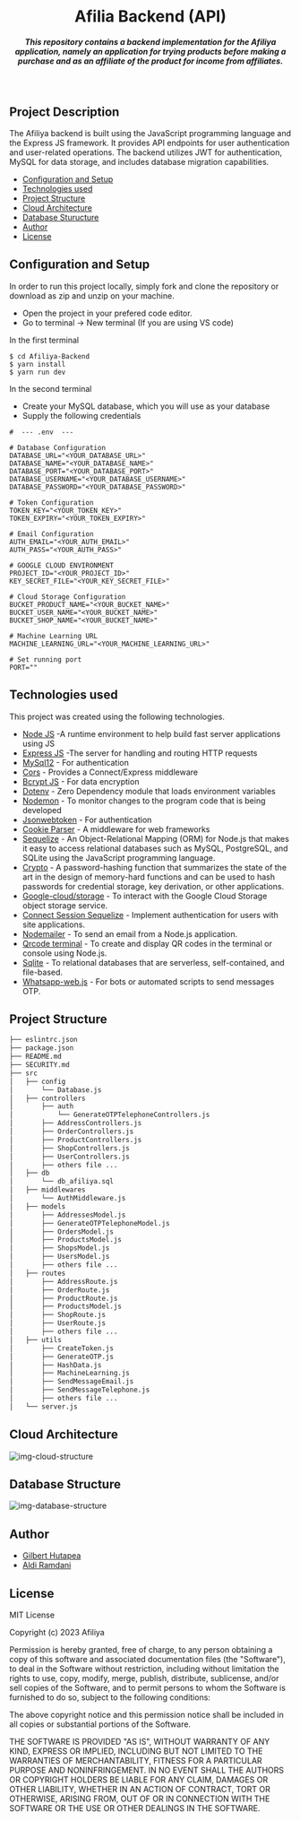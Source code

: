 <H1 align ="center" >Afilia Backend (API)</h1>
<h5  align ="center"> 
This repository contains a backend implementation for the Afiliya application, namely an application for trying products before making a purchase and as an affiliate of the product for income from affiliates.</h5>
<br/>

## Project Description
The Afiliya backend is built using the JavaScript programming language and the Express JS framework. It provides API endpoints for user authentication and user-related operations. The backend utilizes JWT for authentication, MySQL for data storage, and includes database migration capabilities.

  * [Configuration and Setup](#configuration-and-setup)
  * [Technologies used](#technologies-used)
  * [Project Structure](#project-structure)
  * [Cloud Architecture](#cloud-architecture)
  * [Database Sturucture](#database-structure)
  * [Author](#author)
  * [License](#license)

## Configuration and Setup
In order to run this project locally, simply fork and clone the repository or download as zip and unzip on your machine.

- Open the project in your prefered code editor.
- Go to terminal -> New terminal (If you are using VS code)

In the first terminal

```
$ cd Afiliya-Backend
$ yarn install
$ yarn run dev
```

In the second terminal

- Create your MySQL database, which you will use as your database
- Supply the following credentials

```
#  --- .env  ---

# Database Configuration
DATABASE_URL="<YOUR_DATABASE_URL>"
DATABASE_NAME="<YOUR_DATABASE_NAME>"
DATABASE_PORT="<YOUR_DATABASE_PORT>"
DATABASE_USERNAME="<YOUR_DATABASE_USERNAME>"
DATABASE_PASSWORD="<YOUR_DATABASE_PASSWORD>"

# Token Configuration
TOKEN_KEY="<YOUR_TOKEN_KEY>"
TOKEN_EXPIRY="<YOUR_TOKEN_EXPIRY>"

# Email Configuration
AUTH_EMAIL="<YOUR_AUTH_EMAIL>"
AUTH_PASS="<YOUR_AUTH_PASS>"

# GOOGLE CLOUD ENVIRONMENT
PROJECT_ID="<YOUR_PROJECT_ID>"
KEY_SECRET_FILE="<YOUR_KEY_SECRET_FILE>"

# Cloud Storage Configuration
BUCKET_PRODUCT_NAME="<YOUR_BUCKET_NAME>"
BUCKET_USER_NAME="<YOUR_BUCKET_NAME>"
BUCKET_SHOP_NAME="<YOUR_BUCKET_NAME>"

# Machine Learning URL
MACHINE_LEARNING_URL="<YOUR_MACHINE_LEARNING_URL>"

# Set running port
PORT=""

```

## Technologies used

This project was created using the following technologies.

- [Node JS](https://nodejs.org/en/) -A runtime environment to help build fast server applications using JS
- [Express JS](https://www.npmjs.com/package/express) -The server for handling and routing HTTP requests
- [MySql12](https://www.npmjs.com/package/mysql2) - For authentication
- [Cors](https://www.npmjs.com/package/cors) - Provides a Connect/Express middleware
- [Bcrypt JS](https://www.npmjs.com/package/bcryptjs) - For data encryption
- [Dotenv](https://www.npmjs.com/package/dotenv) - Zero Dependency module that loads environment variables
- [Nodemon](https://www.npmjs.com/package/nodemon) - To monitor changes to the program code that is being developed
- [Jsonwebtoken](https://www.npmjs.com/package/jsonwebtoken) - For authentication
- [Cookie Parser](https://www.npmjs.com/package/cookie-parser) - A middleware for web frameworks
- [Sequelize](https://www.npmjs.com/package/sequelize) - An Object-Relational Mapping (ORM) for Node.js that makes it easy to access relational databases such as MySQL, PostgreSQL, and SQLite using the JavaScript programming language.
- [Crypto](https://www.npmjs.com/package/argon2) - A password-hashing function that summarizes the state of the art in the design of memory-hard functions and can be used to hash passwords for credential storage, key derivation, or other applications.
- [Google-cloud/storage](https://www.npmjs.com/package/@google-cloud/storage) - To interact with the Google Cloud Storage object storage service.
- [Connect Session Sequelize](https://www.npmjs.com/package/connect-session-sequelize) - Implement authentication for users with site applications.
- [Nodemailer](https://www.npmjs.com/package/nodemailer) - To send an email from a Node.js application.
- [Qrcode terminal](https://www.npmjs.com/package/qrcode-terminal) - To create and display QR codes in the terminal or console using Node.js.
- [Sqlite](https://www.npmjs.com/package/sqlite) - To relational databases that are serverless, self-contained, and file-based.
- [Whatsapp-web.js](https://wwebjs.dev/) - For bots or automated scripts to send messages OTP.

## Project Structure
```bash
├── eslintrc.json
├── package.json
├── README.md
├── SECURITY.md
├── src
│   ├── config
│       └── Database.js
│   ├── controllers
│       ├── auth
│           └── GenerateOTPTelephoneControllers.js
│       ├── AddressControllers.js
│       ├── OrderControllers.js
│       ├── ProductControllers.js
│       ├── ShopControllers.js
│       ├── UserControllers.js
│       ├── others file ...
│   ├── db
│       └── db_afiliya.sql
│   ├── middlewares
│       └── AuthMiddleware.js
│   ├── models
│       ├── AddressesModel.js
│       ├── GenerateOTPTelephoneModel.js
│       ├── OrdersModel.js
│       ├── ProductsModel.js
│       ├── ShopsModel.js
│       ├── UsersModel.js
│       ├── others file ...
│   ├── routes
│       ├── AddressRoute.js
│       ├── OrderRoute.js
│       ├── ProductRoute.js
│       ├── ProductsModel.js
│       ├── ShopRoute.js
│       ├── UserRoute.js
│       ├── others file ...
│   ├── utils
│       ├── CreateToken.js
│       ├── GenerateOTP.js
│       ├── HashData.js
│       ├── MachineLearning.js
│       ├── SendMessageEmail.js
│       ├── SendMessageTelephone.js
│       ├── others file ...
│   └── server.js
```

##  Cloud Architecture

![img-cloud-structure](https://github.com/Capstone-Project-CH2-PS070/Afiliya-Backend/assets/111676859/6061fb6f-776e-4ef2-9e7c-4146f64cfbe6)

##  Database Structure

![img-database-structure](https://github.com/Capstone-Project-CH2-PS070/Afiliya-Backend/assets/111676859/ee51a1ef-8a71-47c0-b3d1-591606d6e3e6)

## Author
- [Gilbert Hutapea](https://berthutapea.vercel.app/)
- [Aldi Ramdani](https://github.com/AldiRamdani0401)

## License

MIT License

Copyright (c) 2023 Afiliya

Permission is hereby granted, free of charge, to any person obtaining a copy
of this software and associated documentation files (the "Software"), to deal
in the Software without restriction, including without limitation the rights
to use, copy, modify, merge, publish, distribute, sublicense, and/or sell
copies of the Software, and to permit persons to whom the Software is
furnished to do so, subject to the following conditions:

The above copyright notice and this permission notice shall be included in all
copies or substantial portions of the Software.

THE SOFTWARE IS PROVIDED "AS IS", WITHOUT WARRANTY OF ANY KIND, EXPRESS OR
IMPLIED, INCLUDING BUT NOT LIMITED TO THE WARRANTIES OF MERCHANTABILITY,
FITNESS FOR A PARTICULAR PURPOSE AND NONINFRINGEMENT. IN NO EVENT SHALL THE
AUTHORS OR COPYRIGHT HOLDERS BE LIABLE FOR ANY CLAIM, DAMAGES OR OTHER
LIABILITY, WHETHER IN AN ACTION OF CONTRACT, TORT OR OTHERWISE, ARISING FROM,
OUT OF OR IN CONNECTION WITH THE SOFTWARE OR THE USE OR OTHER DEALINGS IN THE
SOFTWARE.
